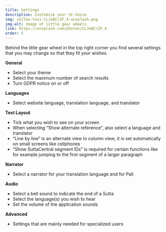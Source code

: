 ```yaml
---
title: Settings
description: Customize your SC-Voice
img: zoltan-tasi-CLJeQCr2F_A-unsplash.png
img-alt: image of little gear wheels
link: https://unsplash.com/photos/CLJeQCr2F_A
order: 5
---
```


Behind the little gear wheel in the top right corner you find several settings that you may change so that they fit your wishes. 

**General** 
- Select your theme
- Select the maximum number of search results
- Turn GDPR notice on or off

**Languages**
- Select website language, translation language, and translator

**Text Layout** 
- Tick what you wish to see on your screen
- When selecting “Show alternate reference”, also select a language and translator 
- “Line by line” is an alternate view to column view; it is set automatically on small screens like cellphones  
- “Show SuttaCentral segment IDs” is required for certain functions like for example jumping to the first segment of a larger paragraph

**Narrator** 
- Select a narrator for your translation language and for Pali 

**Audio** 
- Select a bell sound to indicate the end of a Sutta 
- Select the language(s) you wish to hear 
- Set the volume of the application sounds 

**Advanced**
- Settings that are mainly needed for specialized users
